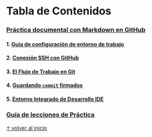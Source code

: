 # Tabla de Contenidos

### [Práctica documental con Markdown en GitHub](../README.md)

   #### 1. [Guía de configuración de entorno de trabajo](WORKSPACE.md)
   #### 2. [Conexión SSH con GitHub](SSH.md)
   #### 3. [El Flujo de Trabajo en Git](GIT.md)
   #### 4. [Guardando `commit` firmados](GPG.md)
   #### 5. [Entorno Integrado de Desarrollo IDE](IDE.md)
### [Guía de lecciones de Práctica](PRACTICE-GUIDE.md)
[🡡 volver al inicio](SUMMARY.md#Tabla-de-contenidos)